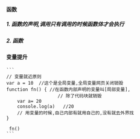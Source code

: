 #### 函数
##### 1. 函数的声明,调用只有调用的时候函数体才会执行
##### 2. 函数
#### 变量提升

	```
	// 变量就近原则
	var a = 10  //这个是全局变量,全局变量网页关闭销毁
	function fn() { //在函数内部声明的变量叫[局部变量],
					   // 除了代码块就销毁
		var a= 20
		console.log(a)	 //20
		// 用变量的时候,自己内部有就用自己的,没有就去外界找
	}
	
	 fn()
	```
